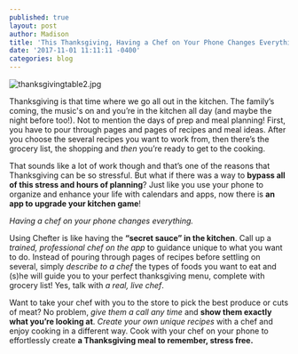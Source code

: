 ```yaml
---
published: true
layout: post
author: Madison
title: 'This Thanksgiving, Having a Chef on Your Phone Changes Everything'
date: '2017-11-01 11:11:11 -0400'
categories: blog
---
```

![thanksgivingtable2.jpg]({{site.baseurl}}/img/thanksgivingtable2.jpg)

Thanksgiving is that time where we go all out in the kitchen. The family’s coming, the music's on and you’re in the kitchen all day (and maybe the night before too!). Not to mention the days of prep and meal planning! First, you have to pour through pages and pages of recipes and meal ideas. After you choose the several recipes you want to work from, then there’s the grocery list, the shopping and _then_ you’re ready to get to the cooking. 

That sounds like a lot of work though and that’s one of the reasons that Thanksgiving can be so stressful. But what if there was a way to **bypass all of this stress and hours of planning**? Just like you use your phone to organize and enhance your life with calendars and apps, now there is **an app to upgrade your kitchen game**! 

_Having a chef on your phone changes everything._

Using Chefter is like having the **“secret sauce” in the kitchen**. Call up a _trained, professional chef on the app_ to guidance unique to what you want to do. Instead of pouring through pages of recipes before settling on several, simply _describe to a chef_ the types of foods you want to eat and (s)he will guide you to your perfect thanksgiving menu, complete with grocery list! Yes, talk with _a real, live chef_. 

Want to take your chef with you to the store to pick the best produce or cuts of meat? No problem, _give them a call any time_ and **show them exactly what you’re looking at**. _Create your own unique recipes_ with a chef and enjoy cooking in a different way. Cook with your chef on your phone to effortlessly create **a Thanksgiving meal to remember, stress free.**
